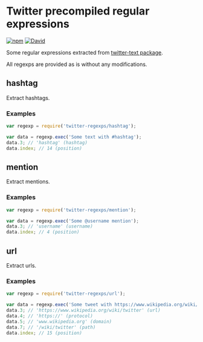 # Twitter precompiled regular expressions

[![npm](https://img.shields.io/npm/v/twitter-regexps.svg?style=flat-square)](https://www.npmjs.com/package/twitter-regexps)
[![David](https://img.shields.io/david/dev/silentroach/twitter-regexps.svg?style=flat-square&label=deps)](https://david-dm.org/silentroach/twitter-regexps#info=devDependencies)

Some regular expressions extracted from [twitter-text package](https://www.npmjs.com/package/twitter-text).

All regexps are provided as is without any modifications.

<!-- CUT -->

## hashtag

Extract hashtags.

### Examples

```js
var regexp = require('twitter-regexps/hashtag');

var data = regexp.exec('Some text with #hashtag');
data.3; // 'hashtag' (hashtag)
data.index; // 14 (position)

```

## mention

Extract mentions.

### Examples

```js
var regexp = require('twitter-regexps/mention');

var data = regexp.exec('Some @username mention');
data.3; // 'username' (username)
data.index; // 4 (position)

```

## url

Extract urls.

### Examples

```js
var regexp = require('twitter-regexps/url');

var data = regexp.exec('Some tweet with https://www.wikipedia.org/wiki/twitter link');
data.3; // 'https://www.wikipedia.org/wiki/twitter' (url)
data.4; // 'https://' (protocol)
data.5; // 'www.wikipedia.org' (domain)
data.7; // '/wiki/twitter' (path)
data.index; // 15 (position)

```

